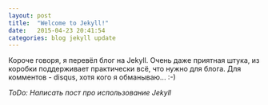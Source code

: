 ```yaml
---
layout: post
title:  "Welcome to Jekyll!"
date:   2015-04-23 20:41:54
categories: blog jekyll update
---
```


Короче говоря, я перевёл блог на Jekyll. Очень даже приятная штука, из коробки поддерживает практически всё, что нужно для блога.
Для комментов - disqus, хотя кого я обманываю... :-)

*ToDo: Написать пост про использование Jekyll*